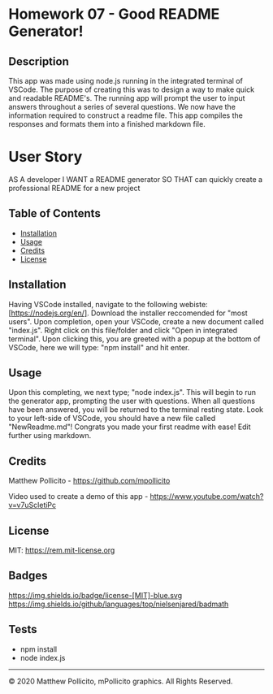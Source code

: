 # Homework 07 - Good README Generator!

## Description
This app was made using node.js running in the integrated terminal of VSCode. The purpose of creating this was to design a way to make quick and readable README's.
The running app will prompt the user to input answers throughout a series of several questions. We now have the information required to construct a readme file. 
This app compiles the responses and formats them into a finished markdown file.

# User Story
AS A developer
I WANT a README generator
SO THAT can quickly create a professional README for a new project

## Table of Contents

* [Installation](#installation)
* [Usage](#usage)
* [Credits](#credits)
* [License](#license)

## Installation
Having VSCode installed, navigate to the following webiste: [https://nodejs.org/en/].
Download the installer reccomended for "most users".
Upon completion, open your VSCode, create a new document called "index.js".
Right click on this file/folder and click "Open in integrated terminal".
Upon clicking this, you are greeted with a popup at the bottom of VSCode, here we will type:
"npm install" and hit enter. 

## Usage
Upon this completing, we next type; "node index.js".
This will begin to run the generator app, prompting the user with questions.
When all questions have been answered, you will be returned to the terminal resting state.
Look to your left-side of VSCode, you should have a new file called "NewReadme.md"!
Congrats you made your first readme with ease! Edit further using markdown.

## Credits
Matthew Pollicito - https://github.com/mpollicito

Video used to create a demo of this app - https://www.youtube.com/watch?v=v7uScletiPc

## License
MIT: https://rem.mit-license.org

## Badges
https://img.shields.io/badge/license-[MIT]-blue.svg
https://img.shields.io/github/languages/top/nielsenjared/badmath

## Tests
* npm install
* node index.js

---
© 2020 Matthew Pollicito, mPollicito graphics. All Rights Reserved.